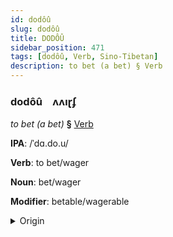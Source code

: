 ```yaml
---
id: dodôû
slug: dodôû
title: DODÔÛ
sidebar_position: 471
tags: [dodôû, Verb, Sino-Tibetan]
description: to bet (a bet) § Verb
---
```


### dodôû&emsp;<span kind="abugida">ʌʌıɽʄ</span>

*to bet (a bet)* **§** [Verb](../../tags/Verb)

**IPA**: /ˈdɑ.do.u/

**Verb**: to bet/wager

**Noun**: bet/wager

**Modifier**: betable/wagerable

<details>
    <summary>Origin</summary>
    Cantonese 打賭 daa2 dou2 /daːdou̯/<br/>
    <em>Sino-Tibetan Language Family</em>
</details>